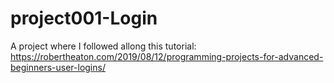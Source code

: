 # project001-Login
 A project where I followed allong this tutorial: https://robertheaton.com/2019/08/12/programming-projects-for-advanced-beginners-user-logins/
